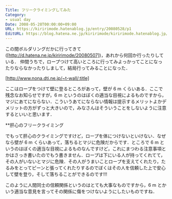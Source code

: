 ```yaml
---
Title: フリークライミングしてみた
Category:
- usual day
Date: 2008-05-28T00:00:00+09:00
URL: https://kiririmode.hatenablog.jp/entry/20080528/p1
EditURL: https://blog.hatena.ne.jp/kiririmode/kiririmode.hatenablog.jp/atom/entry/8454420450078214836
---
```


この間ボルダリングだかに行ってきて([http://d.hatena.ne.jp/kiririmode/20080507])，あれから何回か行ったりしている．
仲間うちで，ロープつけて高いところに行ってみよっかってことになったりならなかったりしまして，結局行ってみることになった．

[http://www.nona.dti.ne.jp/~t-wall/:title]

ここはロープをつけて壁に登るところがあって，壁が 6 m くらいある．ここで残念なお知らせですが，6 m というのはぼくの適当な目視によるものですから，マジにあてにならない．こういうあてにならない情報は提示するメリットよかデメリットの方がずっと大きいので，みなさんはそういうことをしないように注意するといいと思います．

**肝心のフリークライミング

でもって肝心のクライミングですけど，ロープを体につけないといけない．なぜなら壁が 6 m くらいあって，落ちるとマジに危険だからです．ところで 6 m というのはぼくの適当な目視によるものなんですけど，これにまつわる注意事項とかはさっき書いたのでもう書きません．ロープは下にいる人が持ってくれてて，その人がいないとマジに危険．その人がうまいことロープを支えてくれたり，たるみをとってピーンと張ってくれたりするのでぼくはその人を信頼した上で安心して壁を登り，そして落ちることができるのです!!!

このように人間同士の信頼関係というのはとても大事なものですから，6 m とかいう適当な意見を言ってその関係に傷をつけないようにしたいものですね．

